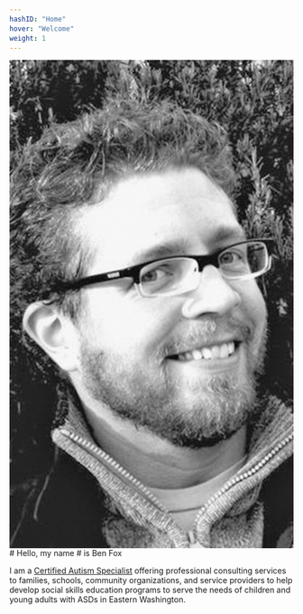 ```yaml
---
hashID: "Home"
hover: "Welcome"
weight: 1
---
```

<img align="left" src="benfox.jpg">
# Hello, my name
# is Ben Fox

I am a [Certified Autism Specialist](https://apps.ibcces.org/badges/v/65d52) offering professional consulting services to families, schools, community organizations, and service providers to help develop social skills education programs to serve the needs of children and young adults with ASDs in Eastern Washington.
